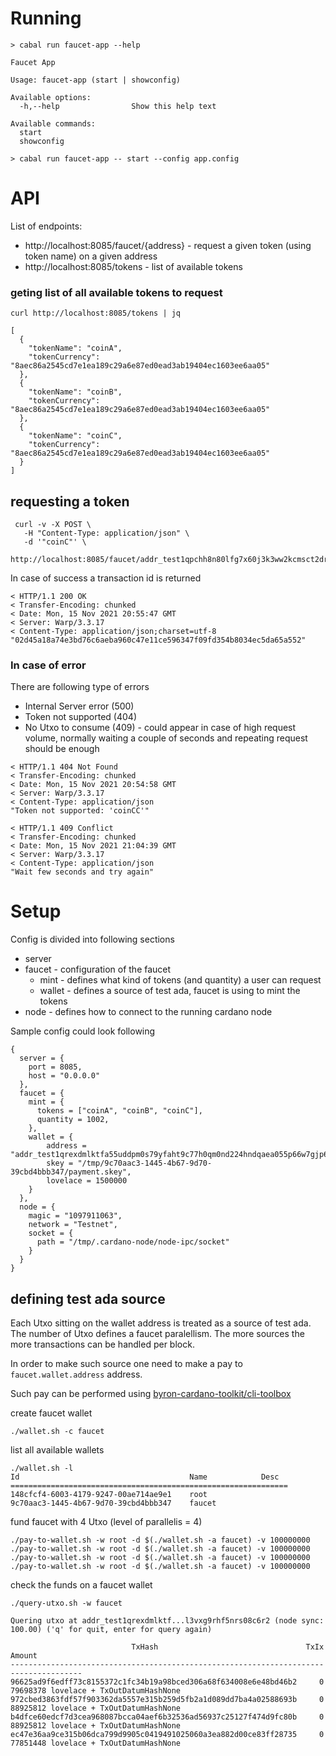 Running
=======

```
> cabal run faucet-app --help

Faucet App

Usage: faucet-app (start | showconfig)

Available options:
  -h,--help                Show this help text

Available commands:
  start                    
  showconfig
```

```
> cabal run faucet-app -- start --config app.config
```

API
===

List of endpoints:
* http://localhost:8085/faucet/{address} - request a given token (using token name) on a given address
* http://localhost:8085/tokens           - list of available tokens


### geting list of all available tokens to request

```
curl http://localhost:8085/tokens | jq
```

```
[
  {
    "tokenName": "coinA",
    "tokenCurrency": "8aec86a2545cd7e1ea189c29a6e87ed0ead3ab19404ec1603ee6aa05"
  },
  {
    "tokenName": "coinB",
    "tokenCurrency": "8aec86a2545cd7e1ea189c29a6e87ed0ead3ab19404ec1603ee6aa05"
  },
  {
    "tokenName": "coinC",
    "tokenCurrency": "8aec86a2545cd7e1ea189c29a6e87ed0ead3ab19404ec1603ee6aa05"
  }
]

```

## requesting a token

```
 curl -v -X POST \
   -H "Content-Type: application/json" \
   -d '"coinC"' \
   http://localhost:8085/faucet/addr_test1qpchh8n80lfg7x60j3k3ww2kcmsct2dr7hv3r78wxtvhkls3gjjjywj4la9jur9wxfq85qr6ycmmde8tetsdsw076pwstr7ldl
```

In case of success a transaction id is returned
```
< HTTP/1.1 200 OK
< Transfer-Encoding: chunked
< Date: Mon, 15 Nov 2021 20:55:47 GMT
< Server: Warp/3.3.17
< Content-Type: application/json;charset=utf-8
"02d45a18a74e3bd76c6aeba960c47e11ce596347f09fd354b8034ec5da65a552"
```

### In case of error

There are following type of errors
* Internal Server error (500)
* Token not supported (404)
* No Utxo to consume (409) - could appear in case of high request volume, normally waiting a couple of seconds and repeating request should be enough

```
< HTTP/1.1 404 Not Found
< Transfer-Encoding: chunked
< Date: Mon, 15 Nov 2021 20:54:58 GMT
< Server: Warp/3.3.17
< Content-Type: application/json
"Token not supported: 'coinCC'"
```

```
< HTTP/1.1 409 Conflict
< Transfer-Encoding: chunked
< Date: Mon, 15 Nov 2021 21:04:39 GMT
< Server: Warp/3.3.17
< Content-Type: application/json
"Wait few seconds and try again"
```

Setup
=====

Config is divided into following sections
* server
* faucet   - configuration of the faucet
  - mint   - defines what kind of tokens (and quantity) a user can request
  - wallet - defines a source of test ada, faucet is using to mint the tokens
* node     - defines how to connect to the running cardano node

Sample config could look following

```
{ 
  server = { 
    port = 8085, 
    host = "0.0.0.0" 
  },
  faucet = {
    mint = {
      tokens = ["coinA", "coinB", "coinC"],
      quantity = 1002,
    },
    wallet = {
        address = "addr_test1qrexdmlktfa55uddpm0s79yfaht9c77h0qm0nd224hndqaea055p66w7gjp65zusx40xfl6q9eng4x6l3vxg9rhf5nrs08c6r2",
        skey = "/tmp/9c70aac3-1445-4b67-9d70-39cbd4bbb347/payment.skey",
        lovelace = 1500000
    }
  },
  node = {
    magic = "1097911063",
    network = "Testnet",
    socket = {
      path = "/tmp/.cardano-node/node-ipc/socket"
    }
  }
}
```

## defining test ada source

Each Utxo sitting on the wallet address is treated as a source of test ada. 
The number of Utxo defines a faucet paralellism. The more sources the more transactions can be handled per block.

In order to make such source one need to make a pay to `faucet.wallet.address` address.

Such pay can be performed using [byron-cardano-toolkit/cli-toolbox](https://github.com/byron-network/byron-cardano-toolkit/tree/main/cli-toolbox)

create faucet wallet
```
./wallet.sh -c faucet
```

list all available wallets
```
./wallet.sh -l
Id                                      Name            Desc
==============================================================
148cfcf4-6003-4179-9247-00ae714ae9e1    root
9c70aac3-1445-4b67-9d70-39cbd4bbb347    faucet
```

fund faucet with 4 Utxo (level of parallelis = 4)
```
./pay-to-wallet.sh -w root -d $(./wallet.sh -a faucet) -v 100000000
./pay-to-wallet.sh -w root -d $(./wallet.sh -a faucet) -v 100000000
./pay-to-wallet.sh -w root -d $(./wallet.sh -a faucet) -v 100000000
./pay-to-wallet.sh -w root -d $(./wallet.sh -a faucet) -v 100000000
```

check the funds on a faucet wallet
```
./query-utxo.sh -w faucet

Quering utxo at addr_test1qrexdmlktf...l3vxg9rhf5nrs08c6r2 (node sync: 100.00) ('q' for quit, enter for query again)

                           TxHash                                 TxIx        Amount
--------------------------------------------------------------------------------------
96625ad9f6edff73c8155372c1fc34b19a98bced306a68f634008e6e48bd46b2     0        79698378 lovelace + TxOutDatumHashNone
972cbed3863fdf57f903362da5557e315b259d5fb2a1d089dd7ba4a02588693b     0        88925812 lovelace + TxOutDatumHashNone
b4dfce60edcf7d3cea968087bcca04aef6b32536ad56937c25127f474d9fc80b     0        88925812 lovelace + TxOutDatumHashNone
ec47e36aa9ce315b06dca799d9905c0419491025060a3ea882d00ce83ff28735     0        77851448 lovelace + TxOutDatumHashNone
```


